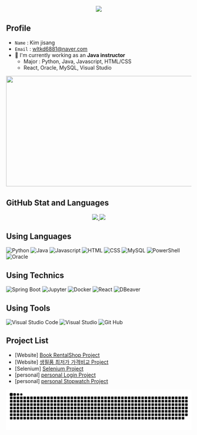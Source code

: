 <p align='center'>
  <a href="https://github.com/jisangaaa">
    <img src="https://capsule-render.vercel.app/api?type=cylinder&height=200&color=gradient&text=Jisang%20Repository&reversal=false&textBg=false&animation=twinkling&desc=Welcome!!&descSize=30&descAlign=50&descAlignY=82">
  </a>
</p>

## Profile
- `Name` : Kim jisang 
- `Email` : wltkd6881@naver.com
- 🔭 I'm currently working as an **Java instructor**
  - Major : Python, Java, Javascript, HTML/CSS
  - React, Oracle, MySQL, Visual Studio

 <a href="https://www.gitanimals.org/en_US?utm_medium=image&utm_source=jisangaaa&utm_content=farm">
<img
  src="https://render.gitanimals.org/farms/jisangaaa"
  width="600"
  height="300"
/>
</a>
 
## GitHub Stat and Languages
<!-- username은 본인걸로 -->
<p align='center'>
  <a href="https://github.com/jisangaaa">
    <img src="https://github-readme-stats.vercel.app/api?username=jisangaaa&theme=tokyonight&show_icons=true"/>
    <img src="https://github-readme-stats.vercel.app/api/top-langs/?username=jisangaaa&theme=tokyonight&layout=compact"/>
  </a>
</p>

## Using Languages
<p align='left'>
    <img height="40" src="https://img.icons8.com/?size=100&id=l75OEUJkPAk4&format=png&color=000000" title="Python">
    <img height="40" src="https://img.icons8.com/?size=100&id=Pd2x9GWu9ovX&format=png&color=000000" title="Java">
    <img height="40" src="https://img.icons8.com/?size=100&id=108784&format=png&color=000000" title="Javascript">
    <img height="40" src="https://img.icons8.com/?size=100&id=tDgTMcLwgORi&format=png&color=000000" title="HTML">
    <img height="40" src="https://img.icons8.com/?size=100&id=KpJbDAEjB43q&format=png&color=000000" title="CSS">
    <img height="40" src="https://img.icons8.com/?size=100&id=UFXRpPFebwa2&format=png&color=000000" title="MySQL">
    <img height="40" src="https://img.icons8.com/?size=100&id=FwaVI1qCE7hQ&format=png&color=000000" title="PowerShell">
    <img height="40" src="https://img.icons8.com/?size=100&id=39913&format=png&color=000000" title="Oracle">
<!--     <img width="40" height="40" src="https://img.icons8.com/color/48/microsoft-sql-server.png" alt="microsoft-sql-server" title="SQL Server">
    <img width="40" height="40" src="https://img.icons8.com/fluency/48/maria-db.png" alt="maria-db" title="MySQL/MariaDB"> -->
</p>

## Using Technics
<p align='left'>
  <img height="40" src="https://img.icons8.com/?size=100&id=90519&format=png&color=000000" title="Spring Boot"> 
  <img height="40" src="https://img.icons8.com/?size=100&id=J0SgMWzAxqFj&format=png&color=000000" title="Jupyter">
<!--   <img height="40" src="https://img.icons8.com/?size=100&id=VZfYlLgRZtdK&format=png&color=000000" title="FullStack"> 
  <img height="40" src="https://img.icons8.com/?size=100&id=n73CzMVjH9X9&format=png&color=000000" title="Data Analysis"> 
  <img height="40" src="https://img.icons8.com/?size=100&id=UeryvfCLUAc3&format=png&color=000000" title="ML/DL">  -->
  <img height="40" src="https://img.icons8.com/?size=100&id=cdYUlRaag9G9&format=png&color=000000" title="Docker">
  <img height="40" src="https://img.icons8.com/?size=100&id=122637&format=png&color=000000" title="React">
  <img height="40" src="https://img.icons8.com/?size=100&id=kjaF4LlvyR6g&format=png&color=000000" title="DBeaver">
<!--   <img height="40" src="https://mosquitto.org/stickers/mosquitto-mono.png" title="MQTT"> -->
  <!-- 
  <img height="40" src="https://img.icons8.com/?size=100&id=O6SWwpPIM0GB&format=png&color=000000" title="PyTorch">  
  -->
</p>

## Using Tools
<p align='left'>
  <img height="40" src="https://img.icons8.com/?size=100&id=9OGIyU8hrxW5&format=png&color=000000" title="Visual Studio Code">
  <img height="40" src="https://img.icons8.com/?size=100&id=ezj3zaVtImPg&format=png&color=000000" title="Visual Studio">
  <img height="40" src="https://img.icons8.com/?size=100&id=3tC9EQumUAuq&format=png&color=000000" title="Git Hub">
</p>

<!--
## 기술명세
| 기술분류 | 설명 |
|:---:|:---:|
|VSCode | VisualStudio Code 툴 사용법 습득|
|Python | 빅데이터분석, 머신러닝, OpenCV|
-->

## Project List
- [Website] [Book RentalShop Project](https://github.com/jszxro/PK_miniproject_3)
- [Website] [생필품 최저가 가격비교 Project](https://github.com/BSEom/teamP_t1)
- [Selenium] [Selenium Project](https://github.com/jisangaaa/python_selenium)
- [personal] [personal Login Project](https://github.com/jisangaaa/HTML_LOGIN)
- [personal] [personal Stopwatch Project](https://github.com/jisangaaa/stopwatch)
  
<img src="https://raw.githubusercontent.com/Platane/snk/output/github-contribution-grid-snake.svg" />

